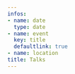 ```yaml
---
infos:
- name: date
  type: date
- name: event
  key: title
  defaultlink: true
- name: location
title: Talks
---
```

